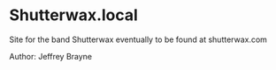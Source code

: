 Shutterwax.local
================

Site for the band Shutterwax eventually to be found at shutterwax.com

Author: Jeffrey Brayne
